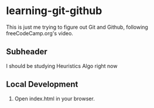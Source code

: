 # learning-git-github

This is just me trying to figure out Git and Github, following freeCodeCamp.org's video.

## Subheader

I should be studying Heuristics Algo right now

## Local Development

1. Open index.html in your browser.
